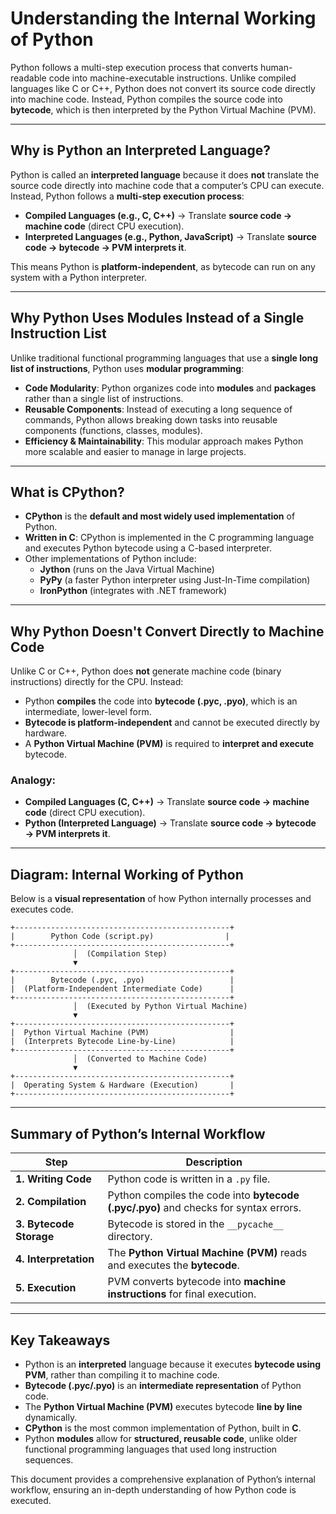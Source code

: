 # Understanding the Internal Working of Python

Python follows a multi-step execution process that converts human-readable code into machine-executable instructions. Unlike compiled languages like C or C++, Python does not convert its source code directly into machine code. Instead, Python compiles the source code into **bytecode**, which is then interpreted by the Python Virtual Machine (PVM).

---

## **Why is Python an Interpreted Language?**

Python is called an **interpreted language** because it does **not** translate the source code directly into machine code that a computer’s CPU can execute. Instead, Python follows a **multi-step execution process**:

- **Compiled Languages (e.g., C, C++)** → Translate **source code → machine code** (direct CPU execution).
- **Interpreted Languages (e.g., Python, JavaScript)** → Translate **source code → bytecode → PVM interprets it**.

This means Python is **platform-independent**, as bytecode can run on any system with a Python interpreter.

---

## **Why Python Uses Modules Instead of a Single Instruction List**

Unlike traditional functional programming languages that use a **single long list of instructions**, Python uses **modular programming**:

- **Code Modularity**: Python organizes code into **modules** and **packages** rather than a single list of instructions.
- **Reusable Components**: Instead of executing a long sequence of commands, Python allows breaking down tasks into reusable components (functions, classes, modules).
- **Efficiency & Maintainability**: This modular approach makes Python more scalable and easier to manage in large projects.

---

## **What is CPython?**

- **CPython** is the **default and most widely used implementation** of Python.
- **Written in C**: CPython is implemented in the C programming language and executes Python bytecode using a C-based interpreter.
- Other implementations of Python include:
  - **Jython** (runs on the Java Virtual Machine)
  - **PyPy** (a faster Python interpreter using Just-In-Time compilation)
  - **IronPython** (integrates with .NET framework)

---

## **Why Python Doesn't Convert Directly to Machine Code**

Unlike C or C++, Python does **not** generate machine code (binary instructions) directly for the CPU. Instead:

- Python **compiles** the code into **bytecode (.pyc, .pyo)**, which is an intermediate, lower-level form.
- **Bytecode is platform-independent** and cannot be executed directly by hardware.
- A **Python Virtual Machine (PVM)** is required to **interpret and execute** bytecode.

### **Analogy:**
- **Compiled Languages (C, C++)** → Translate **source code → machine code** (direct CPU execution).
- **Python (Interpreted Language)** → Translate **source code → bytecode → PVM interprets it**.

---

## **Diagram: Internal Working of Python**

Below is a **visual representation** of how Python internally processes and executes code.

```plaintext
+------------------------------------------------+
|        Python Code (script.py)                |
+------------------------------------------------+
              │  (Compilation Step)  
              ▼  
+------------------------------------------------+
|        Bytecode (.pyc, .pyo)                   |
|  (Platform-Independent Intermediate Code)      |
+------------------------------------------------+
              │  (Executed by Python Virtual Machine)
              ▼  
+------------------------------------------------+
|  Python Virtual Machine (PVM)                  |
|  (Interprets Bytecode Line-by-Line)            |
+------------------------------------------------+
              │  (Converted to Machine Code)
              ▼  
+------------------------------------------------+
|  Operating System & Hardware (Execution)       |
+------------------------------------------------+
```

---

## **Summary of Python’s Internal Workflow**

| **Step**                 | **Description** |
|--------------------------|---------------|
| **1. Writing Code**      | Python code is written in a `.py` file. |
| **2. Compilation**       | Python compiles the code into **bytecode (.pyc/.pyo)** and checks for syntax errors. |
| **3. Bytecode Storage**  | Bytecode is stored in the `__pycache__` directory. |
| **4. Interpretation**    | The **Python Virtual Machine (PVM)** reads and executes the **bytecode**. |
| **5. Execution**         | PVM converts bytecode into **machine instructions** for final execution. |

---

## **Key Takeaways**

- Python is an **interpreted** language because it executes **bytecode using PVM**, rather than compiling it to machine code.
- **Bytecode (.pyc/.pyo)** is an **intermediate representation** of Python code.
- The **Python Virtual Machine (PVM)** executes bytecode **line by line** dynamically.
- **CPython** is the most common implementation of Python, built in **C**.
- Python **modules** allow for **structured, reusable code**, unlike older functional programming languages that used long instruction sequences.

This document provides a comprehensive explanation of Python’s internal workflow, ensuring an in-depth understanding of how Python code is executed.

